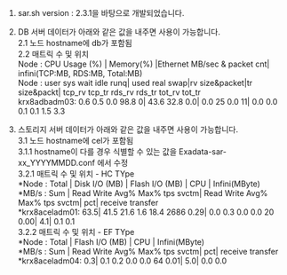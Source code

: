 1. sar.sh version : 2.3.1을 바탕으로 개발되었습니다.

2. DB 서버 데이터가 아래와 같은 값을 내주면 사용이 가능합니다.    
2.1 노드 hostname에 db가 포함됨    
2.2 매트릭 수 및 위치    
Node      :       CPU Usage (%)      |    Memory(%)  |Ethernet MB/sec & packet cnt| infini(TCP:MB, RDS:MB, Total:MB)    
Node      : user  sys wait  idle runq| used real swap|rv size&packet|tr size&packt| tcp_rv tcp_tr rds_rv rds_tr  tot_rv  tot_tr    
krx8adbadm03:  0.6  0.5  0.0  98.8    0| 43.6 32.8  0.0|    0.0     25    0.0     11|    0.0    0.0    0.1    0.1     1.5     3.3    

3. 스토리지 서버 데이터가 아래와 같은 값을 내주면 사용이 가능합니다.    
3.1 노드 hostname에 cel가 포함됨   
3.1.1 hostname이 다를 경우 식별할 수 있는 값을 Exadata-sar-xx_YYYYMMDD.conf 에서 수정   
3.2.1 매트릭 수 및 위치 - HC TYpe     
 *Node       : Total |              Disk I/O (MB)             |             Flash I/O (MB)             | CPU |  Infini(MByte)    
 *MB/s       :   Sum |   Read  Write  Avg%  Max%     tps svctm|   Read  Write  Avg%  Max%     tps svctm|  pct| receive transfer    
 *krx8aceladm01:   63.5|   41.5   21.6   1.6  18.4    2686  0.29|    0.0    0.3   0.0   0.0      20  0.00|  4.1|     0.1      0.1    
3.2.2 매트릭 수 및 위치 - EF TYpe    
 *Node       : Total |             Flash I/O (MB)             | CPU |  Infini(MByte)    
 *MB/s       :   Sum |   Read  Write  Avg%  Max%     tps svctm|  pct| receive transfer    
 *krx8aceladm04:    0.3|    0.1    0.2   0.0   0.0      64  0.01|  5.0|     0.0      0.0    
